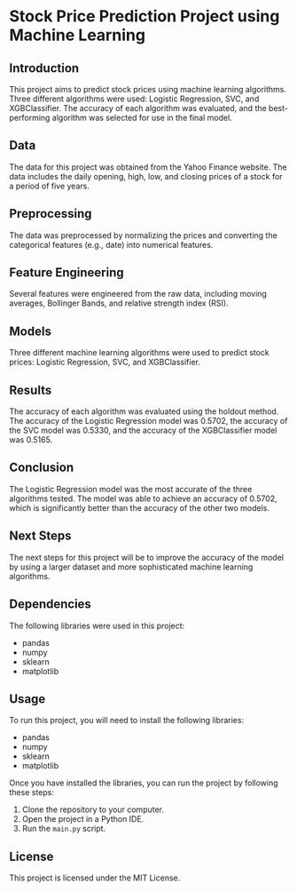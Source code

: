 # Stock Price Prediction Project using Machine Learning

## Introduction

This project aims to predict stock prices using machine learning algorithms. Three different algorithms were used: Logistic Regression, SVC, and XGBClassifier. The accuracy of each algorithm was evaluated, and the best-performing algorithm was selected for use in the final model.

## Data

The data for this project was obtained from the Yahoo Finance website. The data includes the daily opening, high, low, and closing prices of a stock for a period of five years.

## Preprocessing

The data was preprocessed by normalizing the prices and converting the categorical features (e.g., date) into numerical features.

## Feature Engineering

Several features were engineered from the raw data, including moving averages, Bollinger Bands, and relative strength index (RSI).

## Models

Three different machine learning algorithms were used to predict stock prices: Logistic Regression, SVC, and XGBClassifier.

## Results

The accuracy of each algorithm was evaluated using the holdout method. The accuracy of the Logistic Regression model was 0.5702, the accuracy of the SVC model was 0.5330, and the accuracy of the XGBClassifier model was 0.5165.

## Conclusion

The Logistic Regression model was the most accurate of the three algorithms tested. The model was able to achieve an accuracy of 0.5702, which is significantly better than the accuracy of the other two models.

## Next Steps

The next steps for this project will be to improve the accuracy of the model by using a larger dataset and more sophisticated machine learning algorithms.

## Dependencies

The following libraries were used in this project:

* pandas
* numpy
* sklearn
* matplotlib

## Usage

To run this project, you will need to install the following libraries:

* pandas
* numpy
* sklearn
* matplotlib

Once you have installed the libraries, you can run the project by following these steps:

1. Clone the repository to your computer.
2. Open the project in a Python IDE.
3. Run the `main.py` script.

## License

This project is licensed under the MIT License.
